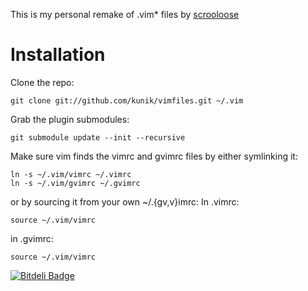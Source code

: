 This is my personal remake of .vim* files by [scrooloose](https://github.com/scrooloose/vimfiles)

Installation
============

Clone the repo:

    git clone git://github.com/kunik/vimfiles.git ~/.vim

Grab the plugin submodules:

    git submodule update --init --recursive

Make sure vim finds the vimrc and gvimrc files by either symlinking it:

    ln -s ~/.vim/vimrc ~/.vimrc
    ln -s ~/.vim/gvimrc ~/.gvimrc

or by sourcing it from  your own ~/.{gv,v}imrc:
In .vimrc:

    source ~/.vim/vimrc

in .gvimrc:

    source ~/.vim/vimrc


[![Bitdeli Badge](https://d2weczhvl823v0.cloudfront.net/kunik/vimfiles-pathogen/trend.png)](https://bitdeli.com/free "Bitdeli Badge")

